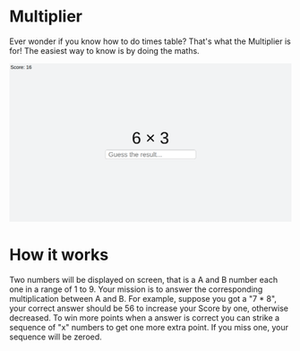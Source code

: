 # Multiplier
Ever wonder if you know how to do times table? That's what the Multiplier is for! The easiest way to know is by doing the maths.

<img src="img/multiplier_interface.png">

# How it works
Two numbers will be displayed on screen, that is a A and B number each one in a range of 1 to 9. Your mission is to answer the corresponding multiplication between A and B. For example, suppose you got a "7 * 8", your correct answer should be 56 to increase your Score by one, otherwise decreased. To win more points when a answer is correct you can strike a sequence of "x" numbers to get one more extra point. If you miss one, your sequence will be zeroed.
